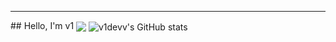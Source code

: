 <hr>
## Hello, I'm v1
 
  <img align="center" src="https://github-readme-stats.vercel.app/api?username=v1devv&show_icons=true&line_height=27&include_all_commits=true&count_private=true" />
  <img align="center" src="https://github-readme-stats.vercel.app/api/top-langs/?username=v1devv&exclude_repo=RBLXHUB,v1devv,NHSE-VillagerDB" alt="v1devv's GitHub stats" />
